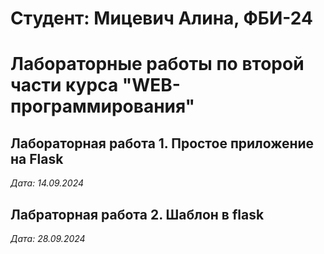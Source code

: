 # Студент: Мицевич Алина, ФБИ-24

# Лабораторные работы по второй части курса "WEB-программирования"

## Лабораторная работа 1. Простое приложение на Flask

*Дата: 14.09.2024*

## Лабраторная работа 2. Шаблон в flask

*Дата: 28.09.2024*
